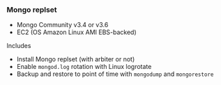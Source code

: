 ### Mongo replset  

- Mongo Community v3.4 or v3.6  
- EC2 (OS Amazon Linux AMI  EBS-backed) 



Includes 

- Install Mongo replset (with arbiter or not)
- Enable `mongod.log` rotation with Linux logrotate 
- Backup and restore to point of time with `mongodump` and `mongorestore`

